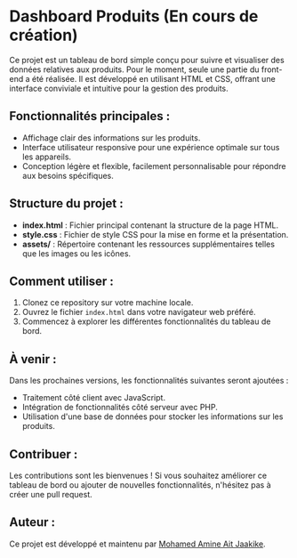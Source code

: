 # Dashboard Produits (En cours de création)

Ce projet est un tableau de bord simple conçu pour suivre et visualiser des données relatives aux produits. Pour le moment, seule une partie du front-end a été réalisée. Il est développé en utilisant HTML et CSS, offrant une interface conviviale et intuitive pour la gestion des produits.

## Fonctionnalités principales :

- Affichage clair des informations sur les produits.
- Interface utilisateur responsive pour une expérience optimale sur tous les appareils.
- Conception légère et flexible, facilement personnalisable pour répondre aux besoins spécifiques.

## Structure du projet :

- **index.html** : Fichier principal contenant la structure de la page HTML.
- **style.css** : Fichier de style CSS pour la mise en forme et la présentation.
- **assets/** : Répertoire contenant les ressources supplémentaires telles que les images ou les icônes.

## Comment utiliser :

1. Clonez ce repository sur votre machine locale.
2. Ouvrez le fichier `index.html` dans votre navigateur web préféré.
3. Commencez à explorer les différentes fonctionnalités du tableau de bord.

## À venir :

Dans les prochaines versions, les fonctionnalités suivantes seront ajoutées :
- Traitement côté client avec JavaScript.
- Intégration de fonctionnalités côté serveur avec PHP.
- Utilisation d'une base de données pour stocker les informations sur les produits.

## Contribuer :

Les contributions sont les bienvenues ! Si vous souhaitez améliorer ce tableau de bord ou ajouter de nouvelles fonctionnalités, n'hésitez pas à créer une pull request.

## Auteur :

Ce projet est développé et maintenu par [Mohamed Amine Ait Jaakike](lien_vers_votre_profil_github).
